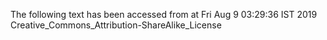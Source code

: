 The following text has been accessed from at Fri Aug 9 03:29:36 IST 2019
Creative_Commons_Attribution-ShareAlike_License
